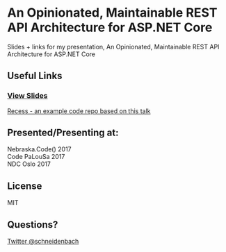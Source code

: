 # An Opinionated, Maintainable REST API Architecture for ASP.NET Core
Slides + links for my presentation, An Opinionated, Maintainable REST API Architecture for ASP.NET Core

## Useful Links

### [View Slides](https://gitpitch.com/schneidenbach/OpinionatedMaintainableRestAPIsWithAspNetCore)
[Recess - an example code repo based on this talk](https://github.com/schneidenbach/RecessOpinionatedApiInAspNetCore)

## Presented/Presenting at:

Nebraska.Code() 2017  
Code PaLouSa 2017  
NDC Oslo 2017

## License

MIT

## Questions?

[Twitter @schneidenbach](https://twitter.com/schneidenbach)
